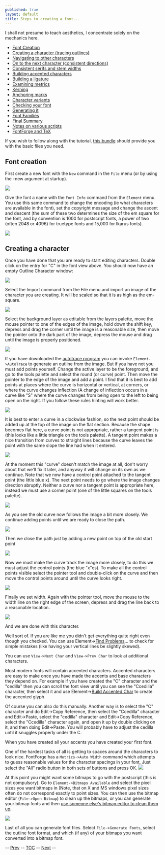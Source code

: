 ```yaml
---
published: true
layout: default
title: Steps to creating a font...
---
```



I shall not presume to teach aesthetics, I concentrate solely on the
mechanics here.

-   [Font Creation](../editexample/#FontCreate)
-   [Creating a character (tracing
    outlines)](../editexample/#CharCreate)
-   [Navigating to other characters](../editexample2/#Navigating)
-   [On to the next character (consistent
    directions)](../editexample2/#Creating-o)
-   [Consistent serifs and stem
    widths](../editexample3/#consistent-stems)
-   [Building accented characters](../editexample4/#accents)
-   [Building a ligature](../editexample4/#ligature)
-   [Examining metrics](../editexample5/#metrics)
-   [Kerning](../editexample5/#Kerning)
-   [Anchoring marks](../editexample6/#Marks)
-   [Character variants](../editexample6/#Variants)
-   [Checking your font](../editexample7/#checking)
-   [Generating it](../editexample7/#generating)
-   [Font Families](../editexample7/#Families)
-   [Final Summary](../editexample7/#summary)
-   [Notes on various scripts](../../documentation/scripting/native/scriptnotes/#Special)
-   [FontForge and TeX](../../documentation/reference/PfaEdit-TeX/#TeX)

If you wish to follow along with the tutorial, [this
bundle](tutorial.tgz) should provide you with the basic files you need.

Font creation
-------------

First create a new font with the `New` command in the `File` menu (or by
using the -new argument at startup).

![](/assets/img/old/newfont.png)

Give the font a name with the `Font Info` command from the `Element`
menu. You use this same command to change the encoding (ie what
characters are available in the font), set the copyright message and
change the ascent and descent (the sum of these two determines the size
of the em square for the font, and by convention is 1000 for postscript
fonts, a power of two (often 2048 or 4096) for truetype fonts and 15,000
for Ikarus fonts).

![](/assets/img/old/fontinfo.png)

Creating a character
--------------------

Once you have done that you are ready to start editing characters.
Double click on the entry for "C" in the font view above. You should now
have an empty Outline Character window:

![](/assets/img/old/C1.png)

Select the Import command from the File menu and import an image of the
character you are creating. It will be scaled so that it is as high as
the em-square.

![](/assets/img/old/C2.png)

Select the background layer as editable from the layers palette, move
the mouse pointer to one of the edges of the image, hold down the shift
key, depress and drag the corner until the image is a reasonable size,
then move the pointer onto the dark part of the image, depress the mouse
and drag until the image is properly positioned.

![](/assets/img/old/C3.png)

If you have downloaded the [autotrace
program](http://sourceforge.net/projects/autotrace/) you can invoke
`Element->AutoTrace` to generate an outline from the image. But if you
have not you must add points yourself. Change the active layer to be the
foreground, and go to the tools palette and select the round (or curve)
point. Then move the pointer to the edge of the image and add a point. I
find that it is best to add points at places where the curve is
horizontal or vertical, at corners, or where the curve changes
inflection (A change of inflection occurs in a curve like "S" where the
curve changes from being open to the left to being open on the right. If
you follow these rules hinting will work better.

![](/assets/img/old/C4.png)

It is best to enter a curve in a clockwise fashion, so the next point
should be added up at the top of the image on the flat section. Because
the shape becomes flat here, a curve point is not appropriate, rather a
tangent point is (this looks like a little triangle on the tools
palette). A tangent point makes a nice transition from curves to
straight lines because the curve leaves the point with the same slope
the line had when it entered.

![](/assets/img/old/C5.png)

At the moment this "curve" doesn't match the image at all, don't worry
about that we'll fix it later, and anyway it will change on its own as
we continue. Note that we now have a control point attached to the
tangent point (the little blue x). The next point needs to go where the
image changes direction abruptly. Neither a curve nor a tangent point is
appropriate here, instead we must use a corner point (one of the little
squares on the tools palette).

![](/assets/img/old/C6.png)

As you see the old curve now follows the image a bit more closely. We
continue adding points until we are ready to close the path.

![](/assets/img/old/C7.png)

Then we close the path just by adding a new point on top of the old
start point

![](/assets/img/old/C8.png)

Now we must make the curve track the image more closely, to do this we
must adjust the control points (the blue "x"es). To make all the control
points visible select the pointer tool and double-click on the curve and
then move the control points around until the curve looks right.

![](/assets/img/old/C9.png)

Finally we set width. Again with the pointer tool, move the mouse to the
width line on the right edge of the screen, depress and drag the line
back to a reasonable location.

![](/assets/img/old/C10.png)

And we are done with this character.

Well sort of. If you are like me you didn't get everything quite right
even though you checked. You can use Element-\>[Find
Problems](../../documentation/interface/problems/)... to check for simple mistakes (like having
your vertical lines be slightly skewed).

You can use `View->Next Char` and `View->Prev Char` to look at
additional characters.

Most modern fonts will contain accented characters. Accented characters
are easy to make once you have made the accents and base characters they
depend on. For example if you have created the "C" character and the
"cedilla" then you can scroll the font view until you can see the
"Ccedilla" character, then select it and use Element-\>[Build Accented
Char](../../documentation/interface/accented/) to create the accented glyph.

Of course you can also do this manually. Another way is to select the
"C" character and do Edit-\>Copy Reference, then select the "Ccedilla"
character and Edit-\>Paste, select the "cedilla" character and
Edit-\>Copy Reference, select the "Ccedilla" character again, and open
it up by double clicking on it, and then doing Edit-\>Paste. You will
probably have to adjust the cedilla until it snuggles properly under the
C.

When you have created all your accents you have created your first font.

One of the hardest tasks of all is getting to spaces around the
characters to look nice. FontForge has a `Metrics->Auto Width` command
which attempts to guess reasonable values for the character spacings in
your font. Just select the "All" radio button in both sets of buttons
and press OK.
 *![](/assets/img/old/autowidth.png)*

At this point you might want some bitmaps to go with the postscript
(this is not compulsory). Go to `Element->Bitmaps Available` and select
the pixel sizes you want bitmaps in (Note, that on X and MS windows
pixel sizes often do not correspond exactly to point sizes. You can then
use the bitmap editor (`File->Open Bitmap`) to clean up the bitmaps, or
you can generate your bitmap fonts and then [use someone else's bitmap
editor to clean them up](http://clr.nmsu.edu/~mleisher/download.html).

![](/assets/img/old/BitmapView.png)

Last of all you can generate font files. Select `File->Generate Fonts`,
select the outline font format, and which (if any) of your bitmaps you
want converted into a bitmap font.

-- [Prev](../overview/) -- [TOC](../overview/) --
[Next](../editexample2/) --
